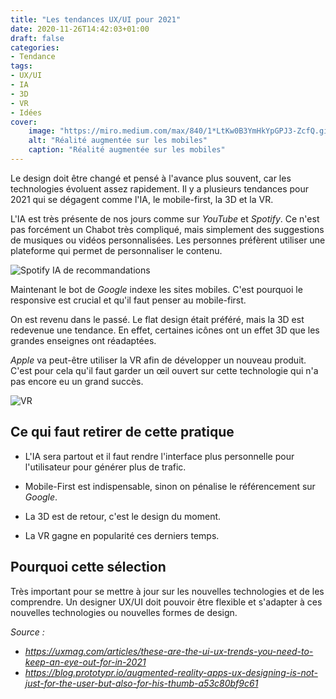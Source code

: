 ```yaml
---
title: "Les tendances UX/UI pour 2021"
date: 2020-11-26T14:42:03+01:00
draft: false
categories:
- Tendance
tags:
- UX/UI
- IA
- 3D
- VR
- Idées
cover:
    image: "https://miro.medium.com/max/840/1*LtKw0B3YmHkYpGPJ3-ZcfQ.gif"
    alt: "Réalité augmentée sur les mobiles"
    caption: "Réalité augmentée sur les mobiles"
---
```


Le design doit être changé et pensé à l'avance plus souvent, car les technologies évoluent assez rapidement. Il y a plusieurs tendances pour 2021 qui se dégagent comme l'IA, le mobile-first, la 3D et la VR.

L'IA est très présente de nos jours comme sur *YouTube* et *Spotify*. Ce n'est pas forcément un Chabot très compliqué, mais simplement des suggestions de musiques ou vidéos personnalisées. Les personnes préfèrent utiliser une plateforme qui permet de personnaliser le contenu. 

![Spotify IA de recommandations](https://miro.medium.com/max/1276/1*dqbvAaJAiF3tsi2LO3s_Hw.jpeg)

Maintenant le bot de *Google* indexe les sites mobiles. C'est pourquoi le responsive est crucial et qu'il faut penser au mobile-first.

On est revenu dans le passé. Le flat design était préféré, mais la 3D est redevenue une tendance. En effet, certaines icônes ont un effet 3D que les grandes enseignes ont réadaptées. 

*Apple* va peut-être utiliser la VR afin de développer un nouveau produit. C'est pour cela qu'il faut garder un œil ouvert sur cette technologie qui n'a pas encore eu un grand succès.

![VR](https://uxmag.com/sites/default//files/Uxmag-articles/2020-Articles/UXtrends/UXtrends6.gif)

## Ce qui faut retirer de cette pratique

- L'IA sera partout et il faut rendre l'interface plus personnelle pour l'utilisateur pour générer plus de trafic.

- Mobile-First est indispensable, sinon on pénalise le référencement sur *Google*. 

- La 3D est de retour, c'est le design du moment.

- La VR gagne en popularité ces derniers temps.

  

## Pourquoi cette sélection 

Très important pour se mettre à jour sur les nouvelles technologies et de les comprendre. Un designer UX/UI doit pouvoir être flexible et s'adapter à ces nouvelles technologies ou nouvelles formes de design.



*Source :*

* *https://uxmag.com/articles/these-are-the-ui-ux-trends-you-need-to-keep-an-eye-out-for-in-2021*
* *https://blog.prototypr.io/augmented-reality-apps-ux-designing-is-not-just-for-the-user-but-also-for-his-thumb-a53c80bf9c61*